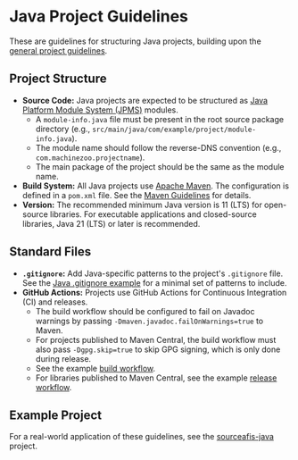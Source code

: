 # Java Project Guidelines

These are guidelines for structuring Java projects, building upon the [general project guidelines](../README.md).

## Project Structure

- **Source Code:** Java projects are expected to be structured as [Java Platform Module System (JPMS)](https://en.wikipedia.org/wiki/Java_Platform_Module_System) modules.
  - A `module-info.java` file must be present in the root source package directory (e.g., `src/main/java/com/example/project/module-info.java`).
  - The module name should follow the reverse-DNS convention (e.g., `com.machinezoo.projectname`).
  - The main package of the project should be the same as the module name.
- **Build System:** All Java projects use [Apache Maven](https://maven.apache.org/). The configuration is defined in a `pom.xml` file. See the [Maven Guidelines](maven.md) for details.
- **Version:** The recommended minimum Java version is 11 (LTS) for open-source libraries. For executable applications and closed-source libraries, Java 21 (LTS) or later is recommended.

## Standard Files

- **`.gitignore`:** Add Java-specific patterns to the project's `.gitignore` file. See the [Java .gitignore example](example-gitignore.txt) for a minimal set of patterns to include.
- **GitHub Actions:** Projects use GitHub Actions for Continuous Integration (CI) and releases.
  - The build workflow should be configured to fail on Javadoc warnings by passing `-Dmaven.javadoc.failOnWarnings=true` to Maven.
  - For projects published to Maven Central, the build workflow must also pass `-Dgpg.skip=true` to skip GPG signing, which is only done during release.
  - See the example [build workflow](example-build.yml).
  - For libraries published to Maven Central, see the example [release workflow](example-release.yml).

## Example Project

For a real-world application of these guidelines, see the [sourceafis-java](https://github.com/robertvazan/sourceafis-java) project.
